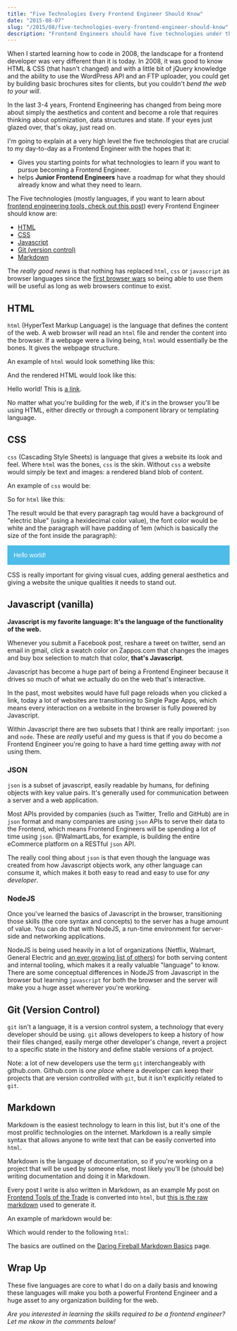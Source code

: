 ```yaml
---
title: "Five Technologies Every Frontend Engineer Should Know"
date: "2015-08-07"
slug: "/2015/08/five-technologies-every-frontend-engineer-should-know"
description: "Frontend Engineers should have five technologies under their belt"
---
```


When I started learning how to code in 2008, the landscape for a frontend developer was very different than it is today. In 2008, it was good to know HTML & CSS (that hasn't changed) and with a little bit of jQuery knowledge and the ability to use the WordPress API and an FTP uploader, you could get by building basic brochures sites for clients, but you couldn't _bend the web to your will_.

In the last 3-4 years, Frontend Engineering has changed from being more about simply the aesthetics and content and become a role that requires thinking about optimization, data structures and state. If your eyes just glazed over, that's okay, just read on.

I'm going to explain at a very high level the five technologies that are crucial to my day-to-day as a Frontend Engineer with the hopes that it:

- Gives you starting points for what technologies to learn if you want to pursue becoming a Frontend Engineer.
- helps **Junior Frontend Engineers** have a roadmap for what they should already know and what they need to learn.

The Five technologies (mostly languages, if you want to learn about [frontend engineering tools, check out this post](/2015/07/tools-of-the-trade)) every Frontend Engineer should know are:

- [HTML](#toc_0)
- [CSS](#toc_1)
- [Javascript](#toc_2)
- [Git (version control)](#toc_5)
- [Markdown](#toc_6)

The _really good news_ is that nothing has replaced `html`, `css` or `javascript` as browser languages since the [first browser wars](https://en.wikipedia.org/wiki/Browser_wars#First_browser_war) so being able to use them will be useful as long as web browsers continue to exist.

## HTML

`html` (HyperText Markup Language) is the language that defines the content of the web. A web browser will read an `html` file and render the content into the browser. If a webpage were a living being, `html` would essentially be the bones. It gives the webpage structure.

An example of `html` would look something like this:

<script src="https://gist.github.com/chaseadamsio/81ef671fb9ef45cddbb2.js?file=example.html"></script>

And the rendered HTML would look like this:

Hello world! This is <a href="#">a link</a>.</p>

No matter what you're building for the web, if it's in the browser you'll be using HTML, either directly or through a component library or templating language.

## CSS

`css` (Cascading Style Sheets) is language that gives a website its look and feel. Where `html` was the bones, `css` is the skin. Without `css` a website would simply be text and images: a rendered bland blob of content.

An example of `css` would be:

<script src="https://gist.github.com/chaseadamsio/81ef671fb9ef45cddbb2.js?file=example.css"></script>

So for `html` like this:

<script src="https://gist.github.com/chaseadamsio/81ef671fb9ef45cddbb2.js?file=example.html"></script>

The result would be that every paragraph tag would have a background of "electric blue" (using a hexidecimal color value), the font color would be white and the paragraph will have padding of 1em (which is basically the size of the font inside the paragraph):

<p style="padding: 1em; background-color: #4DBCE9; color: #fff; font-family: tahoma, arial, sans-serif;">Hello world!</p>

CSS is really important for giving visual cues, adding general aesthetics and giving a website the unique qualities it needs to stand out.

## Javascript (vanilla)

**Javascript is my favorite language: It's the language of the functionality of the web.**

Whenever you submit a Facebook post, reshare a tweet on twitter, send an email in gmail, click a swatch color on Zappos.com that changes the images and buy box selection to match that color, **that's Javascript**.

Javascript has become a huge part of being a Frontend Engineer because it drives so much of what we actually do on the web that's interactive.

In the past, most websites would have full page reloads when you clicked a link, today a lot of websites are transitioning to Single Page Apps, which means every interaction on a website in the browser is fully powered by Javascript.

Within Javascript there are two subsets that I think are really important: `json` and `node`. These are _really_ useful and my guess is that if you do become a Frontend Engineer you're going to have a hard time getting away with _not_ using them.

### JSON

`json` is a subset of javascript, easily readable by humans, for defining objects with key value pairs. It's generally used for communication between a server and a web application.

Most APIs provided by companies (such as Twitter, Trello and GitHub) are in `json` format and many companies are using `json` APIs to serve their data to the Frontend, which means Frontend Engineers will be spending a lot of time using `json`. @WalmartLabs, for example, is building the entire eCommerce platform on a RESTful `json` API.

The really cool thing about `json` is that even though the language was created from how Javascript objects work, any other language can consume it, which makes it both easy to read and easy to use for _any developer_.

### NodeJS

Once you've learned the basics of Javascript in the browser, transitioning those skills (the core syntax and concepts) to the server has a huge amount of value. You can do that with NodeJS, a run-time environment for server-side and networking applications.

NodeJS is being used heavily in a lot of organizations (Netflix, Walmart, General Electric and [an ever growing list of others](https://github.com/joyent/node/wiki/projects,-applications,-and-companies-using-node)) for both serving content and internal tooling, which makes it a really valuable "language" to know. There are some conceptual differences in NodeJS from Javascript in the browser but learning `javascript` for both the browser and the server will make you a huge asset wherever you're working.

## Git (Version Control)

`git` isn't a language, it is a version control system, a technology that every developer should be using. `git` allows developers to keep a history of how their files changed, easily merge other developer's change, revert a project to a specific state in the history and define stable versions of a project.

Note: a lot of new developers use the term `git` interchangeably with github.com. Github.com is _one place_ where a developer can keep their projects that are version controlled with `git`, but it isn't explicitly related to `git`.

## Markdown

Markdown is the easiest technology to learn in this list, but it's one of the most prolific technologies on the internet. Markdown is a really simple syntax that allows anyone to write text that can be easily converted into `html`.

Markdown is the language of documentation, so if you're working on a project that will be used by someone else, most likely you'll be (should be) writing documentation and doing it in Markdown.

Every post I write is also written in Markdown, as an example My post on [Frontend Tools of the Trade](https://github.com/chaseadamsio/chaseadams.io.hugo/blob/master/content/post/2015/07/tools-of-the-trade.md) is converted into `html`, but [this is the raw markdown](https://raw.githubusercontent.com/chaseadamsio/chaseadams.io.hugo/master/content/post/2015/07/tools-of-the-trade.md) used to generate it.

An example of markdown would be:

<script src="https://gist.github.com/chaseadamsio/81ef671fb9ef45cddbb2.js?file=example.md.raw"></script>

Which would render to the following `html`:

<script src="https://gist.github.com/chaseadamsio/81ef671fb9ef45cddbb2.js?file=example.md.html"></script>

The basics are outlined on the [Daring Fireball Markdown Basics](https://daringfireball.net/projects/markdown/basics) page.

## Wrap Up

These five languages are core to what I do on a daily basis and knowing these languages will make you both a powerful Frontend Engineer and a huge asset to any organization building for the web.

_Are you interested in learning the skills required to be a frontend engineer? Let me nkow in the comments below!_



